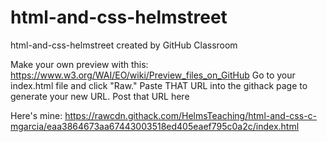 # html-and-css-helmstreet
html-and-css-helmstreet created by GitHub Classroom

Make your own preview with this: https://www.w3.org/WAI/EO/wiki/Preview_files_on_GitHub
Go to your index.html file and click "Raw." Paste THAT URL into the githack page to generate your new URL. Post that URL here

Here's mine: https://rawcdn.githack.com/HelmsTeaching/html-and-css-c-mgarcia/eaa3864673aa67443003518ed405eaef795c0a2c/index.html
